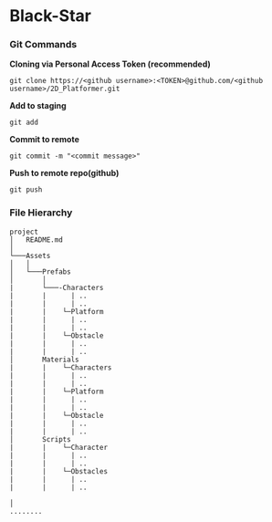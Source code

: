 # Black-Star
<h3>Git Commands</h3>

<b>Cloning via Personal Access Token (recommended)</b>
```
git clone https://<github username>:<TOKEN>@github.com/<github username>/2D_Platformer.git
```
  
<b>Add to staging</b>
```
git add 
```

<b>Commit to remote</b>
```
git commit -m "<commit message>"
```
<b>Push to remote repo(github)</b>
```
git push
```

<h3>File Hierarchy</h3>
  
```
project
│   README.md    
│
└───Assets
│   │
│   └───Prefabs
│       │   
|       └───-Characters
|       |      | ..
|       |      | ..
|       |    └─Platform
|       |      | ..
|       |      | ..
|       |    └─Obstacle
|       |      | ..
|       |      | ..
│       Materials
|       |    └─Characters
|       |      | ..
|       |      | ..
|       |    └─Platform
|       |      | ..
|       |      | ..
|       |    └─Obstacle
|       |      | ..
|       |      | ..
│       Scripts
|       |    └─Character
|       |      | ..
|       |      | ..
|       |    └─Obstacles
|       |      | ..
|       |      | ..

│ 
........
```
